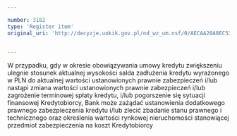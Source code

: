 ```yaml
---

number: 3182
type: 'Register item'
original_uri: 'http://decyzje.uokik.gov.pl/nd_wz_um.nsf/0/AECAA20A8EC53B3EC12579FF003567E9?OpenDocument'


---
```


W przypadku, gdy w okresie obowiązywania umowy kredytu zwiększeniu ulegnie stosunek aktualnej wysokości salda zadłużenia kredytu wyrażonego w PLN do aktualnej wartości ustanowionych prawnie zabezpieczeń i/lub nastąpi zmiana wartości ustanowionych prawnie zabezpieczeń i/lub zagrożenie terminowej spłaty kredytu, i/lub pogorszenie się sytuacji finansowej Kredytobiorcy, Bank może zażądać ustanowienia dodatkowego prawnego zabezpieczenia kredytu i/lub zlecić zbadanie stanu prawnego i technicznego oraz określenia wartości rynkowej nieruchomości stanowiącej przedmiot zabezpieczenia na koszt Kredytobiorcy
